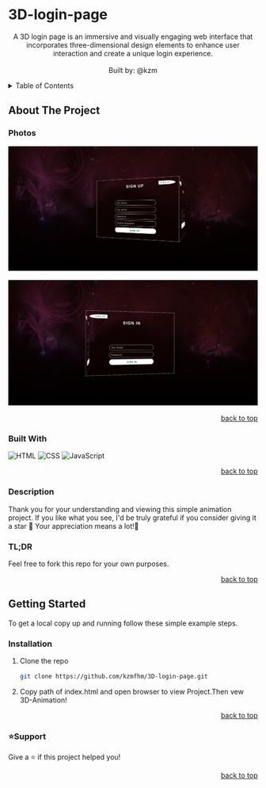 # 3D-login-page

<a name="readme-top"></a>

  <div align="center">
    <p>
    A 3D login page is an immersive and visually engaging web interface that incorporates three-dimensional design elements to enhance user interaction and create a unique login experience.<br/>
      <br/>
      Built by: @kzm
      <br/>
     </p>
  </div>
   <!-- TABLE OF CONTENTS -->
      <details>
    <summary>Table of Contents</summary>
      <ul>
          <li> <a href="#about-the-project">About The Project</a></li>
          <li><a href="#photos">Photos</a></li>
          <li><a href="#built-with">Built With</a></li>
          <li><a href="#description">Description</a></li>
          <li><a href="#getting-started">Getting Started</a></li>
          <li><a href="#installation">Installation</a></li>
          <li><a href="#support">⭐️Support</a></li>
        </ul>
  </details>
  <!-- ABOUT THE PROJECT -->

## About The Project

### Photos

![My Project Screen Shot](./images/signup.png)

![My Project Screen Shot](./images/3D-login.png)

  <p align="right"><a href="#readme-top">back to top</a></p>
  
### Built With
  
![HTML](https://img.shields.io/badge/HTML-5E5E5E?style=for-the-badge&logo=html5)
![CSS](https://img.shields.io/badge/CSS-1572B6?style=for-the-badge&logo=css3)
![JavaScript](https://img.shields.io/badge/JavaScript-F7DF1E?style=for-the-badge&logo=javascript)

  <p align="right"><a href="#readme-top">back to top</a></p>
  
 ### Description
Thank you for your understanding and viewing this simple animation project.
If you like what you see, I'd be truly grateful if you consider giving it a star 🌟
 Your appreciation means a lot!🌟
<h3>TL;DR</h3>
Feel free to fork this repo for your own purposes.

  <p align="right"><a href="#readme-top">back to top</a></p>

<!-- GETTING STARTED -->

## Getting Started

To get a local copy up and running follow these simple example steps.

### Installation

1. Clone the repo
   ```sh
   git clone https://github.com/kzmfhm/3D-login-page.git
   ```
2. Copy path of index.html and open browser to view Project.Then vew 3D-Animation!

<p align="right"><a href="#readme-top">back to top</a></p>

### ⭐️Support

Give a ⭐️ if this project helped you!

<p align="right"><a href="#readme-top">back to top</a></p>
